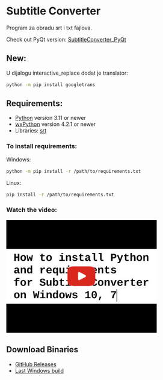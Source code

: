 # Subtitle Converter

Program za obradu srt i txt fajlova.

Check out PyQt version: [SubtitleConverter_PyQt](https://github.com/padovaSR/SubtitleConverter_PyQt)
## New:
U dijalogu interactive_replace dodat je translator:
```sh
python -m pip install googletrans
```
## Requirements:
* [Python](http://www.python.org/) version 3.11 or newer
* [wxPython](https://wxpython.org/) version 4.2.1 or newer
* Libraries: [srt](https://github.com/cdown/srt)
### To install requirements:

Windows: 
```sh
python -m pip install -r /path/to/requirements.txt
```
Linux:
```sh
pip install -r /path/to/requirements.txt
```
### Watch the video:
<p align="left">
  <a href="https://youtu.be/GwLhXvX8xfI" target="_blank"><img src="resources/docs/sddefault.jpg" width="400"></a>
</p>

## Download Binaries

* [GitHub Releases](https://github.com/padovaSR/subtitle-converter/releases)
* [Last Windows build](https://github.com/padovaSR/subtitle-converter/releases/download/v0.6.2_a4/SubtitleConverter-v0.6.2_a4.zip)
